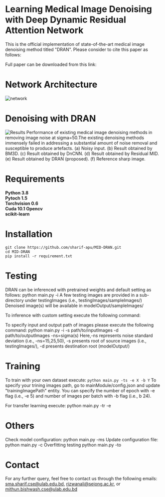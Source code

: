 # Learning Medical Image Denoising with Deep Dynamic Residual Attention Network

This is the official implementation of state-of-the-art medical image denoising method titled "DRAN". Please consider to cite this paper as follows:

Full paper can be downloaded from this link:

# Network Architecture

<img src = "https://user-images.githubusercontent.com/15001857/101247318-24858a00-3743-11eb-97eb-1fd5c2f93ce0.png" alt="network">

# Denoising with DRAN
<img src = "https://user-images.githubusercontent.com/15001857/101258714-93b4ab80-374e-11eb-984d-9f64fd14bf63.png" alt="Results">
Performance of existing medical image denoising methods in removing image noise at sigma=50.The existing denoising methods immensely failed in addressing a substantial amount of noise removal and susceptible to produce artefacts. (a) Noisy input. (b) Result obtained by BM3D. (c) Result
obtained by DnCNN. (d) Result obtained by Residual MID. (e) Result obtained by DRAN
(proposed). (f) Reference sharp image.

# Requirements
**Python 3.8 </br>
Pytoch 1.5 </br>
Torchvision 0.6 </br>
Cuda 10.1
Opencv </br>
scikit-learn </br>**

# Installation
```
git clone https://github.com/sharif-apu/MID-DRAN.git
cd MID-DRAN
pip install -r requirement.txt
```

# Testing
DRAN can be inferenced with pretrained weights and default setting as follows:
python main.py -i
A few testing images are provided in a sub-directory under testingImages (i.e., testingImages/sampleImages/)
Denoised image(s) will be available in modelOutput/sampleImages/ 

To inference with custom setting execute the following command:

To specify input and output path of images please execute the following command:
python main.py -i -s path/to/inputImages -d path/to/outputImages -ns=sigma(s)
Here,-ns represents noise standard deviation (i.e., -ns=15,25,50), -s presents root of source images (i.e., testingImages/), -d presents destination root (modelOutput/)

# Training
To train with your own dataset execute:
```python main.py -ts -e X -b Y```
To specify your trining images path, go to mainModule/config.json and update "trainingImagePath" entity. You can specify the number of epoch with -e flag (i.e., -e 5) and number of images per batch with -b flag (i.e., b 24).

For transfer learning execute:
python main.py -tr -e

# Others
Check model configuration:
python main.py -ms
Update configuration file:
python main.py -c
Overfitting testing
python main.py -to

# Contact
For any further query, feel free to contact us through the following emails: sma.sharif.cse@ulab.edu.bd, rizwanali@sejong.ac.kr, or mithun.bishwash.cse@ulab.edu.bd
